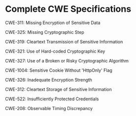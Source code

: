 

# Complete CWE Specifications

CWE-311: Missing Encryption of Sensitive Data

CWE-325: Missing Cryptographic Step

CWE-319: Cleartext Transmission of Sensitive Information

CWE-321: Use of Hard-coded Cryptographic Key

CWE-327: Use of a Broken or Risky Cryptographic Algorithm

CWE-1004: Sensitive Cookie Without 'HttpOnly' Flag

CWE-326: Inadequate Encryption Strength

CWE-312: Cleartext Storage of Sensitive Information

CWE-522: Insufficiently Protected Credentials

CWE-208: Observable Timing Discrepancy